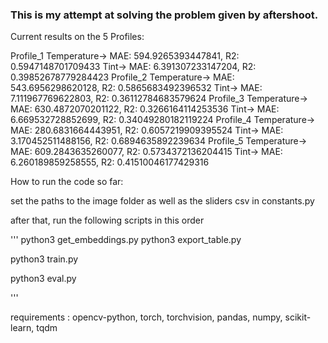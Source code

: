 ### This is my attempt at solving the problem given by aftershoot.

Current results on the 5 Profiles:

Profile_1
Temperature-> MAE: 594.9265393447841, R2: 0.5947148701709433
Tint-> MAE: 6.391307233147204, R2: 0.39852678779284423
Profile_2
Temperature-> MAE: 543.6956298620128, R2: 0.5865683492396532
Tint-> MAE: 7.111967769622803, R2: 0.36112784683579624
Profile_3
Temperature-> MAE: 630.4872070201122, R2: 0.3266164114253536
Tint-> MAE: 6.669532728852699, R2: 0.34049280182119224
Profile_4
Temperature-> MAE: 280.6831664443951, R2: 0.6057219909395524
Tint-> MAE: 3.170452511488156, R2: 0.6894635892239634
Profile_5
Temperature-> MAE: 609.2843635260077, R2: 0.5734372136204415
Tint-> MAE: 6.260189859258555, R2: 0.41510046177429316


How to run the code so far:

set the paths to the image folder as well as the sliders csv in constants.py

after that, run the following scripts in this order

'''
python3 get_embeddings.py
python3 export_table.py

python3 train.py

python3 eval.py

'''

requirements :
opencv-python, torch, torchvision, pandas, numpy, scikit-learn, tqdm
